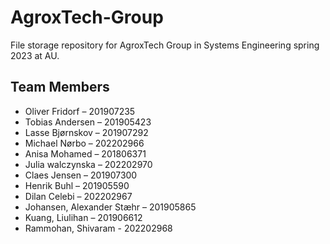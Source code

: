 # AgroxTech-Group

File storage repository for AgroxTech Group in Systems Engineering spring 2023 at AU.

## Team Members

- Oliver Fridorf – 201907235 
- Tobias Andersen – 201905423
- Lasse Bjørnskov – 201907292
- Michael Nørbo – 202202966 
- Anisa Mohamed – 201806371 
- Julia walczynska – 202202970 
- Claes Jensen – 201907300
- Henrik Buhl – 201905590
- Dilan Celebi – 202202967
- Johansen, Alexander Stæhr – 201905865
- Kuang, Liulihan – 201906612
- Rammohan, Shivaram - 202202968
